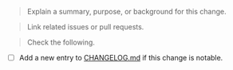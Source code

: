 > Explain a summary, purpose, or background for this change.

<!-- E.g This change aims to fix... -->

> Link related issues or pull requests.

<!-- E.g. Fix #123, Related to #456, or None etc. -->

> Check the following.

- [ ] Add a new entry to [CHANGELOG.md](https://github.com/sider/runners/blob/master/CHANGELOG.md) if this change is notable.
